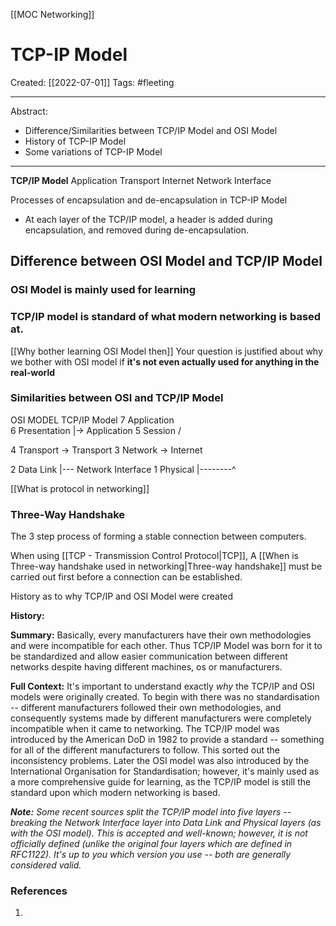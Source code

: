 [[MOC Networking]]

# TCP-IP Model
Created:  [[2022-07-01]]
Tags: #fleeting 

---
Abstract:
- Difference/Similarities between TCP/IP Model and OSI Model
- History of TCP-IP Model
- Some variations of TCP-IP Model

---
**TCP/IP Model**
Application
Transport
Internet
Network Interface


Processes of encapsulation and de-encapsulation in TCP-IP Model
- At each layer of the TCP/IP model, a header is added during encapsulation, and removed during de-encapsulation.


## Difference between OSI Model and TCP/IP Model
### **OSI Model** is mainly used for learning 
### **TCP/IP model** is standard of what modern networking is based at.

[[Why bother learning OSI Model then]]
Your question is justified about why we bother with OSI model if **it's not even actually used for anything in the real-world**


### Similarities between OSI and TCP/IP Model

 OSI MODEL                        TCP/IP Model
7 Application                     \
6 Presentation                   |-> Application
5 Session                           /


4 Transport                       ->  Transport 
3 Network                         ->   Internet


2 Data Link                         |---  Network Interface
1  Physical                          |--------^






[[What is protocol in networking]]





### Three-Way Handshake
The 3 step process of forming a stable connection between computers. 

When using [[TCP - Transmission Control Protocol|TCP]], A [[When is Three-way handshake used in networking|Three-way handshake]] must be carried out first before a connection can be established.











History as to why TCP/IP and OSI Model were created

**History:**

**Summary:**
Basically, every manufacturers have their own methodologies and were incompatible for each other. Thus TCP/IP Model was born for it to be standardized and allow easier communication between different networks despite having different machines, os or manufacturers.

**Full Context:**
It's important to understand exactly _why_ the TCP/IP and OSI models were originally created. To begin with there was no standardisation -- different manufacturers followed their own methodologies, and consequently systems made by different manufacturers were completely incompatible when it came to networking. The TCP/IP model was introduced by the American DoD in 1982 to provide a standard -- something for all of the different manufacturers to follow. This sorted out the inconsistency problems. Later the OSI model was also introduced by the International Organisation for Standardisation; however, it's mainly used as a more comprehensive guide for learning, as the TCP/IP model is still the standard upon which modern networking is based.




_**Note:** Some recent sources split the TCP/IP model into five layers -- breaking the Network Interface layer into Data Link and Physical layers (as with the OSI model). This is accepted and well-known; however, it is not officially defined (unlike the original four layers which are defined in RFC1122). It's up to you which version you use -- both are generally considered valid._





### References
1. 